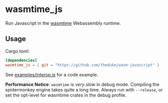 # wasmtime_js

Run Javascript in the [wasmtime](https://github.com/bytecodealliance/wasmtime)
Webassembly runtime.

## Usage

Cargo.toml:
```toml
[dependencies]
wasmtime_js = { git = "https://github.com/theduke/wasm-javascript" }
```

See [examples/interop.js](./examples/interop.rs) for a code example.

**Performance Notice**: 
`wasmtime` is *very slow* in debug mode.
Compiling the spidermonkey engine takes quite a long time. 
Always run with `--release`, or set the opt-level for wasmtime crates in the 
debug profile.
